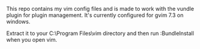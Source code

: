 This repo contains my vim config files and is made to work with the vundle plugin for plugin management. 
It's currently configured for gvim 7.3 on windows.

Extract it to your C:\Program Files\vim directory and then run :BundleInstall when you open vim.
